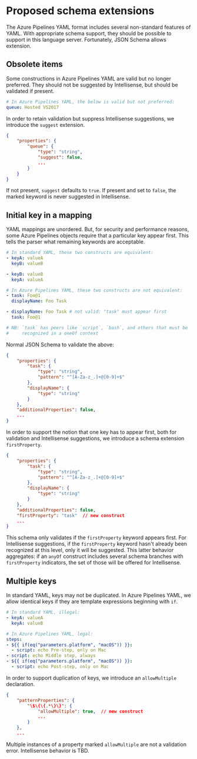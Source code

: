 # Proposed schema extensions

The Azure Pipelines YAML format includes several non-standard features of YAML.
With appropriate schema support, they should be possible to support in this language server.
Fortunately, JSON Schema allows extension.

## Obsolete items

Some constructions in Azure Pipelines YAML are valid but no longer preferred.
They should not be suggested by Intellisense, but should be validated if present.

```yaml
# In Azure Pipelines YAML, the below is valid but not preferred:
queue: Hosted VS2017
```

In order to retain validation but suppress Intellisense suggestions, we introduce the `suggest` extension.

```json
{
    "properties": {
        "queue": {
            "type": "string",
            "suggest": false,
            ...
        }
    }
}
```

If not present, `suggest` defaults to `true`.
If present and set to `false`, the marked keyword is never suggested in Intellisense.

## Initial key in a mapping

YAML mappings are unordered.
But, for security and performance reasons, some Azure Pipelines objects require that a particular key appear first.
This tells the parser what remaining keywords are acceptable.

```yaml
# In standard YAML, these two constructs are equivalent:
- keyA: valueA
  keyB: valueB

- keyB: valueB
  keyA: valueA

# In Azure Pipelines YAML, these two constructs are not equivalent:
- task: Foo@1
  displayName: Foo Task

- displayName: Foo Task # not valid: "task" must appear first
  task: Foo@1

# NB: `task` has peers like `script`, `bash`, and others that must be
#     recognized in a oneOf context
```

Normal JSON Schema to validate the above:

```json
{
    "properties": {
        "task": {
            "type": "string",
            "pattern": "^[A-Za-z_.]+@[0-9]+$"
        },
        "displayName": {
            "type": "string"
        }
    },
    "additionalProperties": false,
    ...
}
```

In order to support the notion that one key has to appear first, both for validation and Intellisense suggestions, we introduce a schema extension `firstProperty`.

```json
{
    "properties": {
        "task": {
            "type": "string",
            "pattern": "^[A-Za-z_.]+@[0-9]+$"
        },
        "displayName": {
            "type": "string"
        }
    },
    "additionalProperties": false,
    "firstProperty": "task"  // new construct
    ...
}
```

This schema only validates if the `firstProperty` keyword appears first.
For Intellisense suggestions, if the `firstProperty` keyword hasn't already been recognized at this level, only it will be suggested.
This latter behavior aggregates: if an `anyOf` construct includes several schema branches with `firstProperty` indicators, the set of those will be offered for Intellisense.

## Multiple keys

In standard YAML, keys may not be duplicated.
In Azure Pipelines YAML, we allow identical keys if they are template expressions beginning with `if`.

```yaml
# In standard YAML, illegal:
- keyA: valueA
  keyA: valueB

# In Azure Pipelines YAML, legal:
steps:
- ${{ if(eq("parameters.platform", "macOS")) }}:
  - script: echo Pre-step, only on Mac
- script: echo Middle step, always
- ${{ if(eq("parameters.platform", "macOS")) }}:
  - script: echo Post-step, only on Mac
```

In order to support duplication of keys, we introduce an `allowMultiple` declaration.

```json
{
    "patternProperties": {
        "\$\{\{.*\}\}": {
            "allowMultiple": true,  // new construct
            ...
        }
    },
    ...
```

Multiple instances of a property marked `allowMultiple` are not a validation error.
Intellisense behavior is TBD.
